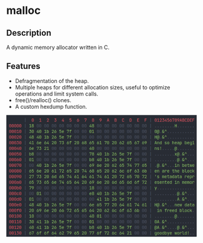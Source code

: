 # malloc

## Description
A dynamic memory allocator written in C.

## Features
- Defragmentation of the heap.
- Multiple heaps for different allocation sizes, useful to optimize operations and limit system calls.
- free()/realloc() clones.
- A custom hexdump function.

![alt text](https://github.com/Hab5/malloc/blob/master/hexdump.png?raw=true)
